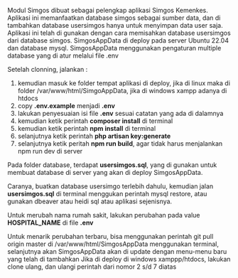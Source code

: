 Modul Simgos dibuat sebagai pelengkap aplikasi Simgos Kemenkes.
Aplikasi ini memanfaatkan database simgos sebagai sumber data, dan di tambahkan database usersimgos hanya untuk menyimpan data user saja.
Aplikasi ini telah di gunakan dengan cara memisahkan database usersimgos dari database simgos. 
SimgosAppData di deploy pada server Ubuntu 22.04 dan database mysql.
SimgosAppData menggunakan pengaturan multiple database yang di atur melalui file .env 

Setelah clonning, jalankan :

1. kemudian masuk ke folder tempat aplikasi di deploy, jika di linux maka di folder /var/www/html/SimgoAppData, jika di windows xampp adanya di htdocs
2. copy **.env.example** menjadi **.env**
3. lakukan penyesuaian isi file **.env** sesuai catatan yang ada di dalamnya
4. kemudian ketik perintah **composer install** di terminal
5. kemudian ketik perintah **npm install** di terminal
6. selanjutnya ketik perintah **php artisan key:generate** 
7. selanjutnya ketik peritah **npm run build**, agar tidak harus menjalankan npm run dev di server

Pada folder database, terdapat **usersimgos.sql**, yang di gunakan untuk membuat database di server yang akan di deploy SimgosAppData. 

Caranya, buatkan database usersimgo terlebih dahulu, kemudian jalan **usersimgos.sql** di terminal menggukan perintah mysql restore, atau gunakan dbeaver atau heidi sql atau aplikasi sejenisnya.

Untuk merubah nama rumah sakit, lakukan perubahan pada value **HOSPITAL_NAME** di file **.env**

Untuk menarik perubahan terbaru, bisa menggunakan perintah git pull origin master di /var/www/html/SimgosAppData menggunakan terminal, selanjutnya akan SimgosAppData akan di update dengan menu-menu baru yang telah di tambahkan 
Jika di deploy di windows xamppp/htdocs, lakukan clone ulang, dan ulangi perintah dari nomor 2 s/d 7 diatas
